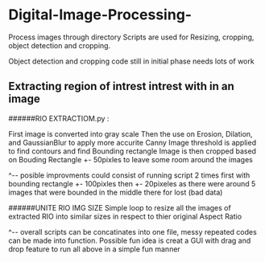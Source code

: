 # Digital-Image-Processing-


Process images through directory
Scripts are used for Resizing, cropping, object detection and cropping.

Object detection and cropping code still in initial phase needs lots of work



## Extracting region of intrest intrest with in an image

######RIO EXTRACTIOM.py :

First image is converted into gray scale
Then the use on Erosion, Dilation, and GaussianBlur to apply more accurite Canny
Image threshold is applied to find contours and find Bounding rectangle
Image is then cropped based on Bouding Rectangle +- 50pixles to leave some room around the images

^-- posible improvments could consist of running script 2 times first with bounding rectangle +- 100pixles then +- 20pixeles as there were around 5 images that were         bounded in the middle there for lost (bad data)


######UNITE RIO IMG SIZE
Simple loop to resize all the images of extracted RIO into similar sizes in respect to thier original Aspect Ratio 



^-- overall scripts can be concatinates into one file, messy repeated codes can be made into function. Possible fun idea is creat a GUI with drag and drop feature to run     all above in a simple fun manner 
